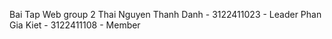 Bai Tap Web group 2
Thai Nguyen Thanh Danh - 3122411023 - Leader
Phan Gia Kiet - 3122411108 - Member
